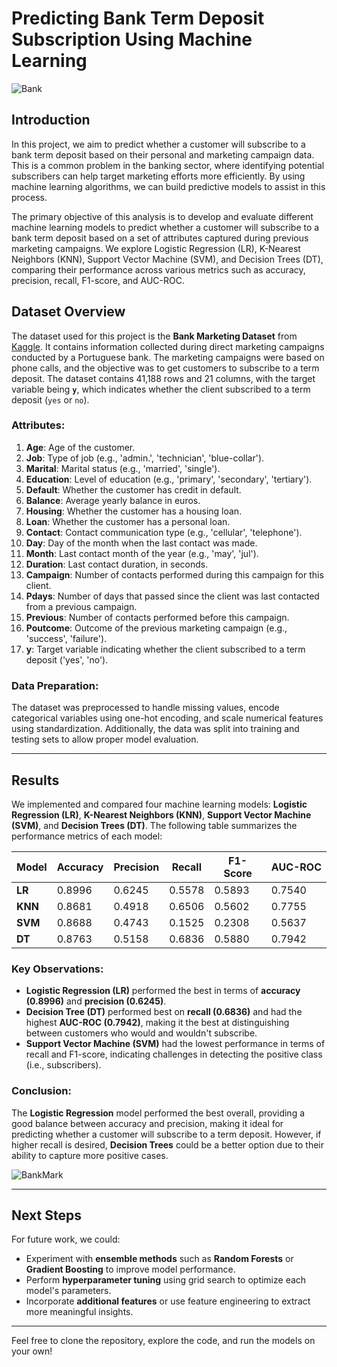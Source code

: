 # **Predicting Bank Term Deposit Subscription Using Machine Learning**

![Bank](https://miro.medium.com/v2/resize:fit:640/format:webp/0*MGHujWl6U9Y_h1oV.png)

## **Introduction**

In this project, we aim to predict whether a customer will subscribe to a bank term deposit based on their personal and marketing campaign data. This is a common problem in the banking sector, where identifying potential subscribers can help target marketing efforts more efficiently. By using machine learning algorithms, we can build predictive models to assist in this process.

The primary objective of this analysis is to develop and evaluate different machine learning models to predict whether a customer will subscribe to a bank term deposit based on a set of attributes captured during previous marketing campaigns. We explore Logistic Regression (LR), K-Nearest Neighbors (KNN), Support Vector Machine (SVM), and Decision Trees (DT), comparing their performance across various metrics such as accuracy, precision, recall, F1-score, and AUC-ROC.

## **Dataset Overview**

The dataset used for this project is the **Bank Marketing Dataset** from [Kaggle](https://www.kaggle.com/datasets/henriqueyamahata/bank-marketing/data). It contains information collected during direct marketing campaigns conducted by a Portuguese bank. The marketing campaigns were based on phone calls, and the objective was to get customers to subscribe to a term deposit. The dataset contains 41,188 rows and 21 columns, with the target variable being **`y`**, which indicates whether the client subscribed to a term deposit (`yes` or `no`).

### **Attributes:**
1. **Age**: Age of the customer.
2. **Job**: Type of job (e.g., 'admin.', 'technician', 'blue-collar').
3. **Marital**: Marital status (e.g., 'married', 'single').
4. **Education**: Level of education (e.g., 'primary', 'secondary', 'tertiary').
5. **Default**: Whether the customer has credit in default.
6. **Balance**: Average yearly balance in euros.
7. **Housing**: Whether the customer has a housing loan.
8. **Loan**: Whether the customer has a personal loan.
9. **Contact**: Contact communication type (e.g., 'cellular', 'telephone').
10. **Day**: Day of the month when the last contact was made.
11. **Month**: Last contact month of the year (e.g., 'may', 'jul').
12. **Duration**: Last contact duration, in seconds.
13. **Campaign**: Number of contacts performed during this campaign for this client.
14. **Pdays**: Number of days that passed since the client was last contacted from a previous campaign.
15. **Previous**: Number of contacts performed before this campaign.
16. **Poutcome**: Outcome of the previous marketing campaign (e.g., 'success', 'failure').
17. **y**: Target variable indicating whether the client subscribed to a term deposit ('yes', 'no').

### **Data Preparation:**
The dataset was preprocessed to handle missing values, encode categorical variables using one-hot encoding, and scale numerical features using standardization. Additionally, the data was split into training and testing sets to allow proper model evaluation.

---

## **Results**

We implemented and compared four machine learning models: **Logistic Regression (LR)**, **K-Nearest Neighbors (KNN)**, **Support Vector Machine (SVM)**, and **Decision Trees (DT)**. The following table summarizes the performance metrics of each model:

| Model | Accuracy | Precision | Recall  | F1-Score | AUC-ROC |
|-------|----------|-----------|---------|----------|---------|
| **LR**   | 0.8996   | 0.6245    | 0.5578  | 0.5893   | 0.7540  |
| **KNN**  | 0.8681   | 0.4918    | 0.6506  | 0.5602   | 0.7755  |
| **SVM**  | 0.8688   | 0.4743    | 0.1525  | 0.2308   | 0.5637  |
| **DT**   | 0.8763   | 0.5158    | 0.6836  | 0.5880   | 0.7942  |

### **Key Observations**:
- **Logistic Regression (LR)** performed the best in terms of **accuracy (0.8996)** and **precision (0.6245)**.
- **Decision Tree (DT)** performed best on **recall (0.6836)** and had the highest **AUC-ROC (0.7942)**, making it the best at distinguishing between customers who would and wouldn't subscribe.
- **Support Vector Machine (SVM)** had the lowest performance in terms of recall and F1-score, indicating challenges in detecting the positive class (i.e., subscribers).

### **Conclusion:**
The **Logistic Regression** model performed the best overall, providing a good balance between accuracy and precision, making it ideal for predicting whether a customer will subscribe to a term deposit. However, if higher recall is desired, **Decision Trees** could be a better option due to their ability to capture more positive cases.

![BankMark](https://www.researchgate.net/profile/Ahmed-Mohamed-Zaki/publication/376585755/figure/fig1/AS:11431281214077273@1703351290260/Integration-of-AI-in-Bank-Term-Deposit-Subscriptions.png)

---

## **Next Steps**
For future work, we could:
- Experiment with **ensemble methods** such as **Random Forests** or **Gradient Boosting** to improve model performance.
- Perform **hyperparameter tuning** using grid search to optimize each model's parameters.
- Incorporate **additional features** or use feature engineering to extract more meaningful insights.

---

Feel free to clone the repository, explore the code, and run the models on your own!
